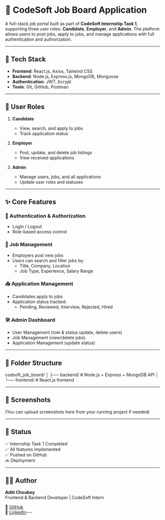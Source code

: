 # 💼 CodeSoft Job Board Application

A full-stack job portal built as part of **CodeSoft Internship Task 1**, supporting three user roles: **Candidate**, **Employer**, and **Admin**. The platform allows users to post jobs, apply to jobs, and manage applications with full authentication and authorization.

---

## 🚀 Tech Stack

- **Frontend**: React.js, Axios, Tailwind CSS
- **Backend**: Node.js, Express.js, MongoDB, Mongoose
- **Authentication**: JWT, bcrypt
- **Tools**: Git, GitHub, Postman

---

## 👤 User Roles

1. **Candidate**
   - View, search, and apply to jobs
   - Track application status

2. **Employer**
   - Post, update, and delete job listings
   - View received applications

3. **Admin**
   - Manage users, jobs, and all applications
   - Update user roles and statuses

---

## ✨ Core Features

### 🔐 Authentication & Authorization
- Login / Logout
- Role-based access control

### 📄 Job Management
- Employers post new jobs
- Users can search and filter jobs by:
  - Title, Company, Location
  - Job Type, Experience, Salary Range

### 📥 Application Management
- Candidates apply to jobs
- Application status tracked:
  - Pending, Reviewed, Interview, Rejected, Hired

### 🛠 Admin Dashboard
- User Management (role & status update, delete users)
- Job Management (view/delete jobs)
- Application Management (update status)

---

## 📁 Folder Structure

codsoft_job_board/
│
├── backend/ # Node.js + Express + MongoDB API
│
└── frontend/ # React.js frontend

---

## 📸 Screenshots

(You can upload screenshots here from your running project if needed)

---

## 📌 Status

✅ Internship Task 1 Completed  
✅ All features implemented  
✅ Pushed on GitHub  
🔜 Deployment

---

## 🙋‍♀️ Author

**Aditi Choubey**  
Frontend & Backend Developer | CodeSoft Intern

🔗 [GitHub](https://github.com/Aditichoubey-adi)  
🔗 [LinkedIn](https://www.linkedin.com/in/aditi-choubey-326533360)---
